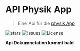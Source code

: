 # API Physik App
> Eine Api für die [physik App][physik_app]

![stars][github-stars]
![issues][github-issues]
![License][github-license]

**Api Dokumnetation kommt bald**

[physik_app]: https://github.com/BaseChip/App-Physik
[github-stars]: https://img.shields.io/github/stars/BaseChip/Api-Physik-App
[github-issues]: https://img.shields.io/github/issues-raw/BaseChip/Api-Physik-App
[github-license]: https://img.shields.io/github/license/BaseChip/Api-Physik-App

